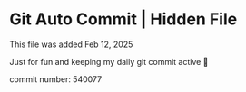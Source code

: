 # Git Auto Commit | Hidden File

This file was added Feb 12, 2025

Just for fun and keeping my daily git commit active 🤪

commit number: 540077
